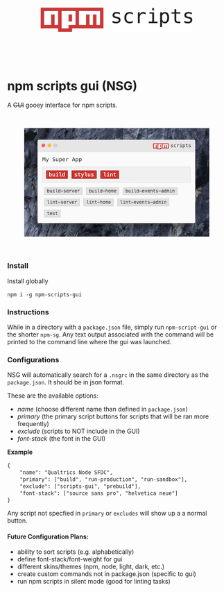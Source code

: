 <br>  
<br>  
<br>  
<p align="center">
<img width="350" src="npm-scripts.png"> 	
</p>
<br>  
<br>  
<br>  

# npm scripts gui (NSG)
A ~~GUI~~ gooey interface for npm scripts.

<br>
<p align="center">
<img height="250" src="npmsg.png"> 	
</p>
<br>

### Install
Install globally  
```
npm i -g npm-scripts-gui
```

### Instructions
While in a directory with a `package.json` file, simply run `npm-script-gui` or the shorter `npm-sg`. Any text output associated with the command will be printed to the command line where the gui was launched. 

### Configurations
NSG will automatically search for a `.nsgrc` in the same directory as the `package.json`. It should be in json format.

These are the available options:
- *name* (choose different name than defined in `package.json`)
- *primary* (the primary script buttons for scripts that will be ran more frequently)
- *exclude* (scripts to NOT include in the GUI)
- *font-stack* (the font in the GUI)

**Example**  
```
{
	"name": "Qualtrics Node SFDC",
	"primary": ["build", "run-production", "run-sandbox"],
	"exclude": ["scripts-gui", "prebuild"],
	"font-stack": ["source sans pro", "helvetica neue"]
}
```

Any script not specfied in `primary` or `excludes` will show up a a normal button. 

#### Future Configuration Plans:  
- ability to sort scripts (e.g. alphabetically)
- define font-stack/font-weight for gui
- different skins/themes (npm, node, light, dark, etc.)
- create custom commands not in package.json (specific to gui)
- run npm scripts in silent mode (good for linting tasks)
